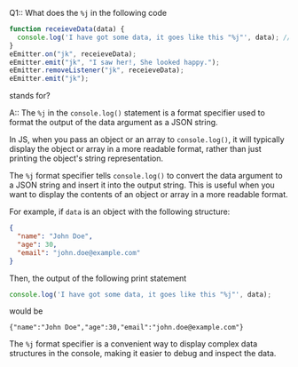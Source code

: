 Q1:: What does the `%j` in the following code

```js
function receieveData(data) {
  console.log('I have got some data, it goes like this "%j"', data); //%j is for
}
eEmitter.on("jk", receieveData);
eEmitter.emit("jk", "I saw her!, She looked happy.");
eEmitter.removeListener("jk", receieveData);
eEmitter.emit("jk");
```

stands for?

A:: The `%j` in the `console.log()` statement is a format specifier used to format the output of the data argument as a JSON string.

In JS, when you pass an object or an array to `console.log()`, it will typically display the object or array in a more readable format, rather than just printing the object's string representation.

The `%j` format specifier tells `console.log()` to convert the data argument to a JSON string and insert it into the output string. This is useful when you want to display the contents of an object or array in a more readable format.

For example, if `data` is an object with the following structure:

```json
{
  "name": "John Doe",
  "age": 30,
  "email": "john.doe@example.com"
}
```

Then, the output of the following print statement

```js
console.log('I have got some data, it goes like this "%j"', data);
```

would be

```output
{"name":"John Doe","age":30,"email":"john.doe@example.com"}
```

The `%j` format specifier is a convenient way to display complex data structures in the console, making it easier to debug and inspect the data.
